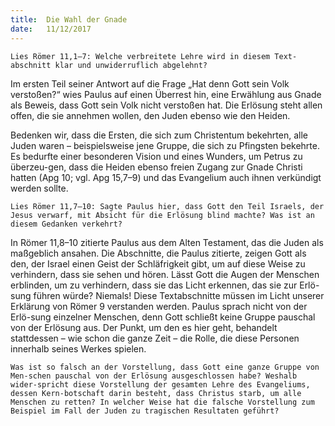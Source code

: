 ```yaml
---
title:  Die Wahl der Gnade
date:   11/12/2017
---
```


`Lies Römer 11,1–7: Welche verbreitete Lehre wird in diesem Text-abschnitt klar und unwiderruflich abgelehnt?` 

Im ersten Teil seiner Antwort auf die Frage „Hat denn Gott sein Volk verstoßen?“ wies Paulus auf einen Überrest hin, eine Erwählung aus Gnade als Beweis, dass Gott sein Volk nicht verstoßen hat. Die Erlösung steht allen offen, die sie annehmen wollen, den Juden ebenso wie den Heiden. 

Bedenken wir, dass die Ersten, die sich zum Christentum bekehrten, alle Juden waren – beispielsweise jene Gruppe, die sich zu Pfingsten bekehrte. Es bedurfte einer besonderen Vision und eines Wunders, um Petrus zu überzeu-gen, dass die Heiden ebenso freien Zugang zur Gnade Christi hatten (Apg 10; vgl. Apg 15,7–9) und das Evangelium auch ihnen verkündigt werden sollte. 

`Lies Römer 11,7–10: Sagte Paulus hier, dass Gott den Teil Israels, der Jesus verwarf, mit Absicht für die Erlösung blind machte? Was ist an diesem Gedanken verkehrt?` 

In Römer 11,8–10 zitierte Paulus aus dem Alten Testament, das die Juden als maßgeblich ansahen. Die Abschnitte, die Paulus zitierte, zeigen Gott als den, der Israel einen Geist der Schläfrigkeit gibt, um auf diese Weise zu verhindern, dass sie sehen und hören. Lässt Gott die Augen der Menschen erblinden, um zu verhindern, dass sie das Licht erkennen, das sie zur Erlö-sung führen würde? Niemals! Diese Textabschnitte müssen im Licht unserer Erklärung von Römer 9 verstanden werden. Paulus sprach nicht von der Erlö-sung einzelner Menschen, denn Gott schließt keine Gruppe pauschal von der Erlösung aus. Der Punkt, um den es hier geht, behandelt stattdessen – wie schon die ganze Zeit – die Rolle, die diese Personen innerhalb seines Werkes spielen. 

`Was ist so falsch an der Vorstellung, dass Gott eine ganze Gruppe von Men-schen pauschal von der Erlösung ausgeschlossen habe? Weshalb wider-spricht diese Vorstellung der gesamten Lehre des Evangeliums, dessen Kern-botschaft darin besteht, dass Christus starb, um alle Menschen zu retten? In welcher Weise hat die falsche Vorstellung zum Beispiel im Fall der Juden zu tragischen Resultaten geführt?` 